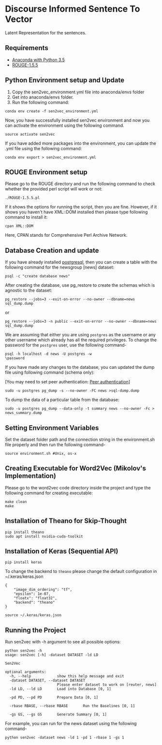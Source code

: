 # Discourse Informed Sentence To Vector 
Latent Representation for the sentences.
 

## Requirements
* [Anaconda with Python 3.5](https://www.continuum.io/downloads)
* [ROUGE-1.5.5](http://www.berouge.com/Pages/DownloadROUGE.aspx)

## Python Environment setup and Update

1. Copy the sen2vec_environment.yml file into anaconda/envs folder
2. Get into anaconda/envs folder.
3. Run the following command:

```
conda env create -f sen2vec_environment.yml
```

Now, you have successfully installed sen2vec environment and now you can activate the environment using the following command. 

```
source activate sen2vec
```


If you have added more packages into the environment, you 
can update the .yml file using the following command: 

```
conda env export > sen2vec_environment.yml
```

## ROUGE Environment setup
Please go to the ROUGE directory and run the following command to check whether 
the provided perl script will work or not:
```
./ROUGE-1.5.5.pl 
```

If it shows the options for running the script, then you are fine. However, if it shows 
you haven't have XML::DOM installed then please type following command to install 
it: 

```
cpan XML::DOM
```
Here, CPAN stands for Comprehensive Perl Archive Network. 

## Database Creation and update 

If you have already installed [postgresql](http://postgresapp.com/), then 
you can create a table with the following command for the newsgroup [news] dataset: 

```
psql -c "create database news"
```

After creating the database, use pg_restore to create the schemas which is agnostic to 
the dataset: 

```
pg_restore --jobs=3 --exit-on-error --no-owner --dbname=news sql_dump.dump
```

or 
```
pg_restore --jobs=3 -n public --exit-on-error --no-owner --dbname=news sql_dump.dump
```

We are assuming that either you are using `postgres` as the username or any other username
which already has all the required privileges. To change the password for the `postgres` user,
use the following command-

```
psql -h localhost -d news -U postgres -w
\password
```

If you have made any changes to the database, you can updated the dump 
file using following command (schema only): 

[You may need to set peer authentication: [Peer authentication](http://stackoverflow.com/questions/10430645/how-can-i-get-pg-dump-to-authenticate-properly)]

```
sudo -u postgres pg_dump -s --no-owner -FC news >sql-dump.dump 
```

To dump the data of a particular table from the database: 
```
sudo -u postgres pg_dump --data-only -t summary news --no-owner -Fc > news_summary.dump
```

## Setting Environment Variables

Set the dataset folder path and the connection string in the environment.sh file properly and 
then run the following command-

```
source environment.sh #Unix, os-x
```

## Creating Executable for Word2Vec (Mikolov's Implementation)
Please go to the word2vec code directory inside the project and 
type the following command for creating executable:

```
make clean
make
```

## Installation of Theano for Skip-Thought
```
pip install theano
sudo apt install nvidia-cuda-toolkit
```

## Installation of Keras (Sequential API)
```
pip install keras
```

To change the backend to ``theano`` please change the default configuration 
in ~/.keras/keras.json

```
{
    "image_dim_ordering": "tf",
    "epsilon": 1e-07,
    "floatx": "float32",
    "backend": "theano"
}

source ~/.keras/keras.json
```


## Running the Project 
Run sen2vec with -h argument to see all possible options:

```
python sen2vec -h
usage: sen2vec [-h] -dataset DATASET -ld LD

Sen2Vec

optional arguments:
  -h, --help            show this help message and exit
  -dataset DATASET, --dataset DATASET
                        Please enter dataset to work on [reuter, news]
  -ld LD, --ld LD       Load into Database [0, 1]
  
  -pd PD, --pd PD       Prepare Data [0, 1]
  
  -rbase RBASE, --rbase RBASE       Run the Baselines [0, 1]
  
  -gs GS, --gs GS       Generate Summary [0, 1]
```

For example, you can run for the news dataset using the following command-

```
python sen2vec -dataset news -ld 1 -pd 1 -rbase 1 -gs 1
```

